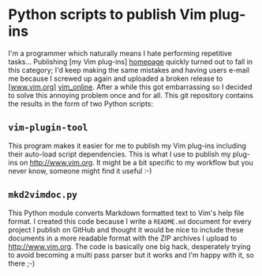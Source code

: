 # Python scripts to publish Vim plug-ins

I'm a programmer which naturally means I hate performing repetitive tasks... Publishing [my Vim plug-ins] [homepage] quickly turned out to fall in this category; I'd keep making the same mistakes and having users e-mail me because I screwed up again and uploaded a broken release to [www.vim.org] [vim_online]. After a while this got embarrassing so I decided to solve this annoying problem once and for all. This git repository contains the results in the form of two Python scripts:

## `vim-plugin-tool`

This program makes it easier for me to publish my Vim plug-ins including their auto-load script dependencies. This is what I use to publish my plug-ins on <http://www.vim.org>. It might be a bit specific to my workflow but you never know, someone might find it useful :-)

## `mkd2vimdoc.py`

This Python module converts Markdown formatted text to Vim's help file format. I created this code because I write a `README.md` document for every project I publish on GitHub and thought it would be nice to include these documents in a more readable format with the ZIP archives I upload to <http://www.vim.org>. The code is basically one big hack, desperately trying to avoid becoming a multi pass parser but it works and I'm happy with it, so there ;-)

[homepage]: http://peterodding.com/code/vim/
[vim_online]: http://www.vim.org/account/profile.php?user_id=14483
